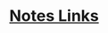 <h1>
  <a href="https://www.notion.so/JavaScript-DOM-Document-Object-Model-1eaaf5da3a0a80638604fffdf50cf134">Notes Links</a>
</h1>
